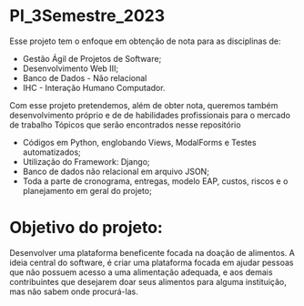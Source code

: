 # PI_3Semestre_2023
Esse projeto tem o enfoque em obtenção de nota para as disciplinas de:
* Gestão Ágil de Projetos de Software;
* Desenvolvimento Web III;
* Banco de Dados - Não relacional
* IHC - Interação Humano Computador.

Com esse projeto pretendemos, além de obter nota, queremos também desenvolvimento próprio e de de habilidades profissionais para o mercado de trabalho
Tópicos que serão encontrados nesse repositório
* Códigos em Python, englobando Views, ModalForms e Testes automatizados;
* Utilização do Framework: Django;
* Banco de dados não relacional em arquivo JSON;
* Toda a parte de cronograma, entregas, modelo EAP, custos, riscos e o planejamento em geral do projeto;

# Objetivo do projeto:
Desenvolver uma plataforma beneficente focada na doação de alimentos.
A ideia central do software, é criar uma plataforma focada em ajudar pessoas que não possuem acesso a uma alimentação adequada, e aos demais contribuintes que desejarem doar seus alimentos para alguma instituição, mas não sabem onde procurá-las.
